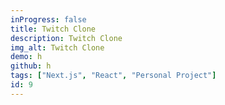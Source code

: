 ```yaml
---
inProgress: false
title: Twitch Clone
description: Twitch Clone
img_alt: Twitch Clone
demo: h
github: h
tags: ["Next.js", "React", "Personal Project"]
id: 9
---
```

